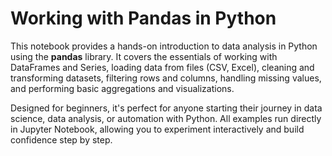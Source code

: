 

# Working with Pandas in Python  
This notebook provides a hands-on introduction to data analysis in Python using the **pandas** library. It covers the essentials of working with DataFrames and Series, loading data from files (CSV, Excel), cleaning and transforming datasets, filtering rows and columns, handling missing values, and performing basic aggregations and visualizations.

Designed for beginners, it's perfect for anyone starting their journey in data science, data analysis, or automation with Python. All examples run directly in Jupyter Notebook, allowing you to experiment interactively and build confidence step by step.
